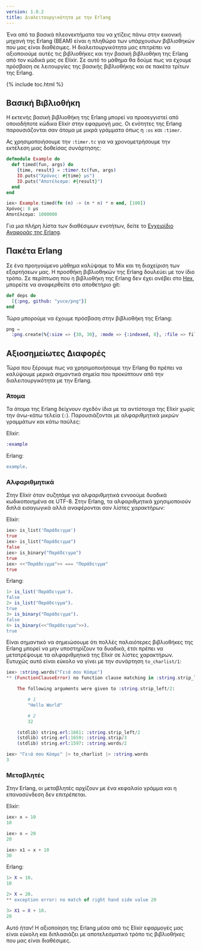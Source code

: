 ```yaml
---
version: 1.0.2
title: Διαλειτουργικότητα με την Erlang
---
```


Ένα από τα βασικά πλεονεκτήματα του να χτίζεις πάνω στην εικονική μηχανή της Erlang (BEAM)  είναι η πληθώρα των υπάρχουσων βιβλιοθηκών που μας είναι διαθέσιμες.  Η διαλειτουργικότητα μας επιτρέπει να αξιοποιούμε αυτές τις βιβλιοθήκες και την βασική βιβλιοθήκη της Erlang από τον κώδικά μας σε Elixir.  Σε αυτό το μάθημα θα δούμε πως να έχουμε πρόσβαση σε λειτουργίες της βασικής βιβλιοθήκης και σε πακέτα τρίτων της Erlang.

{% include toc.html %}

## Βασική Βιβλιοθήκη

Η εκτενής βασική βιβλιοθήκη της Erlang μπορεί να προσεγγιστεί από οποιοδήποτε κώδικα Elixir στην εφαρμογή μας.  Οι ενότητες της Erlang παρουσιάζονται σαν άτομα με μικρά γράμματα όπως η `:os` και `:timer`.

Ας χρησιμοποιήσουμε την `:timer.tc` για να χρονομετρήσουμε την εκτέλεση μιας δοθείσας συνάρτησης:

```elixir
defmodule Example do
  def timed(fun, args) do
    {time, result} = :timer.tc(fun, args)
    IO.puts("Χρόνος: #{time} μs")
    IO.puts("Αποτέλεσμα: #{result}")
  end
end

iex> Example.timed(fn (n) -> (n * n) * n end, [100])
Χρόνος: 8 μs
Αποτέλεσμα: 1000000
```

Για μια πλήρη λίστα των διαθέσιμων ενοτήτων, δείτε το [Εγχειρίδιο Αναφοράς της Erlang](http://erlang.org/doc/apps/stdlib/).

## Πακέτα Erlang

Σε ένα προηγούμενο μάθημα καλύψαμε το Mix και τη διαχείριση των εξαρτήσεων μας.  Η προσθήκη βιβλιοθηκών της Erlang δουλεύει με τον ίδιο τρόπο.  Σε περίπτωση που η βιβλιοθήκη της Erlang δεν έχει ανέβει στο [Hex](https://hex.pm), μπορείτε να αναφερθείτε στο αποθετήριο git:

```elixir
def deps do
  [{:png, github: "yuce/png"}]
end
```

Τώρα μπορούμε να έχουμε πρόσβαση στην βιβλιοθήκη της Erlang:

```elixir
png =
  :png.create(%{:size => {30, 30}, :mode => {:indexed, 8}, :file => file, :palette => palette})
```

## Αξιοσημείωτες Διαφορές

Τώρα που ξέρουμε πως να χρησιμοποιήσουμε την Erlang θα πρέπει να καλύψουμε μερικά σημαντικά σημεία που προκύπτουν από την διαλειτουργικότητα με την Erlang.

### Άτομα

Τα άτομα της Erlang δείχνουν σχεδόν ίδια με τα αντίστοιχα της Elixir χωρίς την άνω-κάτω τελεία (`:`).  Παρουσιάζονται με αλφαριθμητικά μικρών γραμμάτων και κάτω παύλες:

Elixir:

```elixir
:example
```

Erlang:

```erlang
example.
```

### Αλφαριθμητικά

Στην Elixir όταν συζητάμε για αλφαριθμητικά εννοούμε δυαδικά κωδικοποιημένα σε UTF-8.  Στην Erlang, τα αλφαριθμητικά χρησιμοποιούν διπλά εισαγωγικά αλλά αναφέρονται σαν λίστες χαρακτήρων:

Elixir:

```elixir
iex> is_list('Παράδειγμα')
true
iex> is_list("Παράδειγμα")
false
iex> is_binary("Παράδειγμα")
true
iex> <<"Παράδειγμα">> === "Παράδειγμα"
true
```

Erlang:

```erlang
1> is_list('Παράδειγμα').
false
2> is_list("Παράδειγμα").
true
3> is_binary("Παράδειγμα").
false
4> is_binary(<<"Παράδειγμα">>).
true
```

Είναι σημαντικό να σημειώσουμε ότι πολλές παλαιότερες βιβλιοθήκες της Erlang μπορεί να μην υποστηρίζουν τα δυαδικά, έτσι πρέπει να μετατρέψουμε τα αλφαριθμητικά της Elixir σε λίστες χαρακτήρων.  Ευτυχώς αυτό είναι εύκολο να γίνει με την συνάρτηση `to_charlist/1`:

```elixir
iex> :string.words("Γειά σου Κόσμε")
** (FunctionClauseError) no function clause matching in :string.strip_left/2

    The following arguments were given to :string.strip_left/2:

        # 1
        "Hello World"

        # 2
        32

    (stdlib) string.erl:1661: :string.strip_left/2
    (stdlib) string.erl:1659: :string.strip/3
    (stdlib) string.erl:1597: :string.words/2

iex> "Γειά σου Κόσμε" |> to_charlist |> :string.words
3
```

### Μεταβλητές

Στην Erlang, οι μεταβλητές αρχίζουν με ένα κεφαλαίο γράμμα και η επανασύνδεση δεν επιτρέπεται.

Elixir:

```elixir
iex> x = 10
10

iex> x = 20
20

iex> x1 = x + 10
30
```

Erlang:

```erlang
1> X = 10.
10

2> X = 20.
** exception error: no match of right hand side value 20

3> X1 = X + 10. 
20
```

Αυτό ήταν!  Η αξιοποίηση της Erlang μέσα από τις Elixir εφαρμογές μας είναι εύκολη και διπλασιάζει με αποτελεσματικό τρόπο τις βιβλιοθήκες που μας είναι διαθέσιμες.
